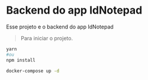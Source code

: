# Backend do app IdNotepad

Esse projeto e o backend do app IdNotepad

> Para iniciar o projeto.

```bash
yarn
#ou
npm install
```

```bash
docker-compose up -d
```

